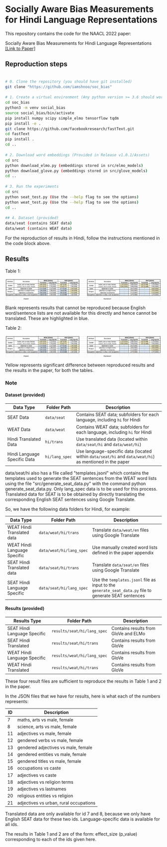 # Socially Aware Bias Measurements for Hindi Language Representations

This repository contains the code for the NAACL 2022 paper:

Socially Aware Bias Measurements for Hindi Language Representations <a href="https://arxiv.org/pdf/2110.07871.pdf"> [Link to Paper]</a>

## Reproduction steps

```bash

# 0. Clone the repository (you should have git installed)
git clone "https://github.com/iamshnoo/soc_bias"

# 1. Create a virtual environment (Any python version >= 3.6 should work)
cd soc_bias
python3 -m venv social_bias
source social_bias/bin/activate
pip install numpy scipy simple_elmo tensorflow tqdm
pip install -e .
git clone https://github.com/facebookresearch/fastText.git
cd fastText
pip install .
cd ..

# 2. Download word embeddings (Provided in Release v1.0.1/Assets)
cd src
python download_elmo.py (embeddings stored in src/elmo_models)
python download_glove.py (embeddings stored in src/glove_models)
cd ..

# 3. Run the experiments
cd src
python seat_test.py (Use the --help flag to see the options)
python weat_test.py (Use the --help flag to see the options)
cd ..

## 4. Dataset (provided)
data/seat (contains SEAT data)
data/weat (contains WEAT data)
```

For the reproduction of results in Hindi, follow the instructions mentioned in
the code block above.

## Results

Table 1:

![Table 1](docs/table1.png)

Blank represents results that cannot be reproduced because English word/sentence
lists are not available for this directly and hence cannot be translated. These
are highlighted in blue.

Table 2:

![Table 2](docs/table1.png)

Yellow represents significant difference between reproduced results and the
results in the paper, for both the tables.

### Note

#### Dataset (provided)

| Data Type                   | Folder Path      | Description                                                                                      |
|-----------------------------|------------------|--------------------------------------------------------------------------------------------------|
| SEAT Data                   | `data/seat`      | Contains SEAT data; subfolders for each language, including `hi` for Hindi                       |
| WEAT Data                   | `data/weat`      | Contains WEAT data; subfolders for each language, including `hi` for Hindi                       |
| Hindi Translated Data       | `hi/trans`       | Use translated data (located within `data/seat/hi` and `data/weat/hi`)                            |
| Hindi Language Specific Data| `hi/lang_spec`   | Use language-specific data (located within `data/seat/hi` and `data/weat/hi`) as mentioned in the paper |

data/seat/hi also has a file called "templates.jsonl" which contains the
templates used to generate the SEAT sentences from the WEAT word lists using the
file "src/generate_seat_data.py" with the command python generate_seat_data.py.
Only lang_spec data is to be used for this process. Translated data for SEAT is
to be obtained by directly translating the corresponding English SEAT sentences
using Google Translate.

So, we have the following data folders for Hindi, for example:

| Data Type                     | Folder Path                     | Description                                                                                       |
|-------------------------------|---------------------------------|---------------------------------------------------------------------------------------------------|
| WEAT Hindi Translated data   | `data/weat/hi/trans`            | Translate `data/weat/en` files using Google Translate                                             |
| WEAT Hindi Language Specific | `data/weat/hi/lang_spec`        | Use manually created word lists defined in the paper appendix                                     |
| SEAT Hindi Translated data   | `data/seat/hi/trans`            | Translate `data/seat/en` files using Google Translate                                             |
| SEAT Hindi Language Specific | `data/seat/hi/lang_spec`        | Use the `templates.jsonl` file as input to the `generate_seat_data.py` file to generate SEAT sentences |

#### Results (provided)

| Results Type                  | Folder Path                | Description                         |
|-------------------------------|----------------------------|-------------------------------------|
| SEAT Hindi Language Specific  | `results/seat/hi/lang_spec` | Contains results from GloVe and ELMo |
| SEAT Hindi Translated         | `results/seat/hi/trans`     | Contains results from GloVe          |
| WEAT Hindi Language Specific  | `results/weat/hi/lang_spec` | Contains results from GloVe          |
| WEAT Hindi Translated         | `results/weat/hi/trans`     | Contains results from GloVe          |

These four result files are sufficient to reproduce the results in Table 1 and 2 in the paper.

In the JSON files that we have for results, here is what each of the numbers represents:

| ID  | Description                                  |
|-----|----------------------------------------------|
| 7   | maths, arts vs male, female                 |
| 8   | science, arts vs male, female               |
| 11  | adjectives vs male, female                  |
| 12  | gendered verbs vs male, female              |
| 13  | gendered adjectives vs male, female         |
| 14  | gendered entities vs male, female           |
| 15  | gendered titles vs male, female             |
| 16  | occupations vs caste                        |
| 17  | adjectives vs caste                         |
| 18  | adjectives vs religion terms                |
| 19  | adjectives vs lastnames                     |
| 20  | religious entities vs religion              |
| 21  | adjectives vs urban, rural occupations      |

Translated data are only available for id 7 and 8, because we only have English
SEAT data for these two ids. Language-specific data is available for all ids.

The results in Table 1 and 2 are of the form: effect_size (p_value)
corresponding to each of the ids given here.
